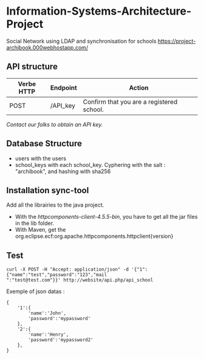 # Information-Systems-Architecture-Project
Social Network using LDAP and synchronisation for schools
https://project-archibook.000webhostapp.com/

## API structure

|     Verbe HTTP          |Endpoint |Action
-------------|--------------------|------------------------         
|POST|    /API_key   |Confirm that you are a registered school. |

*Contact our folks to obtain an API key.*

## Database Structure

- users with the users
- school_keys with each school_key. Cyphering with the salt : "archibook", and hashing with sha256

## Installation sync-tool

Add all the librairies to the java project.
* With the *httpcomponents-client-4.5.5-bin*, you have to get all the jar files in the lib folder.
* With Maven, get the org.eclipse.ecf:org.apache.httpcomponents.httpclient{version}

## Test

```
curl -X POST -H "Accept: application/json" -d '{"1":{"name":"test","password":"123","mail
":"test@test.com"}}' http://website/api.php/api_school
```

Exemple of json datas :

```
{
	'1':{
		'name':'John',
		'password':'mypassword'
	},
	'2':{
		'name':'Henry',
		'password':'mypassword2'
	},
}
```


